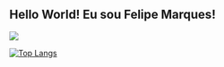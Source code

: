 ## Hello World! Eu sou Felipe Marques!

<div>
<picture>
  <source
    srcset="https://github-readme-stats.vercel.app/api?username=FelipeAMarques&show_icons=true&theme=dark"
    media="(prefers-color-scheme: dark)"
  />
  <source
    srcset="https://github-readme-stats.vercel.app/api?username=FelipeAMarques&show_icons=true"
    media="(prefers-color-scheme: light), (prefers-color-scheme: no-preference)"
  />
  <img src="https://github-readme-stats.vercel.app/api?username=FelipeAMarques&show_icons=true" />
</picture>

[![Top Langs](https://github-readme-stats.vercel.app/api/top-langs/?username=FelipeAMarques&layout=donut-vertical)](https://github.com/anuraghazra/github-readme-stats)
<div>

